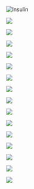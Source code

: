 
![Insulin](https://github.com/Viktor-Sok/Bioinformatics/blob/main/MD%20Simulation%20of%20Insulin/Pictures/insulin_molecule..png?raw=true)

![](https://github.com/Viktor-Sok/Bioinformatics/blob/main/MD%20Simulation%20of%20Insulin/Pictures/insulin_box.png?raw=true)

![](https://github.com/Viktor-Sok/Bioinformatics/blob/main/MD%20Simulation%20of%20Insulin/Pictures/box_solv.png?raw=true)

![](https://github.com/Viktor-Sok/Bioinformatics/blob/main/MD%20Simulation%20of%20Insulin/Pictures/insulin_solv_ions.png?raw=true)

![](https://github.com/Viktor-Sok/Bioinformatics/blob/main/MD%20Simulation%20of%20Insulin/Pictures/potential.png?raw=true)

![](https://github.com/Viktor-Sok/Bioinformatics/blob/main/MD%20Simulation%20of%20Insulin/Pictures/temperature.png?raw=true)

![](https://github.com/Viktor-Sok/Bioinformatics/blob/main/MD%20Simulation%20of%20Insulin/Pictures/pressure.png?raw=true)

![](https://github.com/Viktor-Sok/Bioinformatics/blob/main/MD%20Simulation%20of%20Insulin/Pictures/density.png?raw=true)

![](https://github.com/Viktor-Sok/Bioinformatics/blob/main/MD%20Simulation%20of%20Insulin/Pictures/insulin_water.gif?raw=true)

![](https://github.com/Viktor-Sok/Bioinformatics/blob/main/MD%20Simulation%20of%20Insulin/Pictures/insulin_alone.gif?raw=true)

![](https://github.com/Viktor-Sok/Bioinformatics/blob/main/MD%20Simulation%20of%20Insulin/Pictures/RMSD.png?raw=true)

![](https://github.com/Viktor-Sok/Bioinformatics/blob/main/MD%20Simulation%20of%20Insulin/Pictures/RMSD_crystal.png?raw=true)

![](https://github.com/Viktor-Sok/Bioinformatics/blob/main/MD%20Simulation%20of%20Insulin/Pictures/RMSF.png?raw=true)

![](https://github.com/Viktor-Sok/Bioinformatics/blob/main/MD%20Simulation%20of%20Insulin/Pictures/gyrate.png?raw=true)

![](https://github.com/Viktor-Sok/Bioinformatics/blob/main/MD%20Simulation%20of%20Insulin/Pictures/hbnum.png?raw=true)

![](https://github.com/Viktor-Sok/Bioinformatics/blob/main/MD%20Simulation%20of%20Insulin/Pictures/hbdist.png?raw=true)
